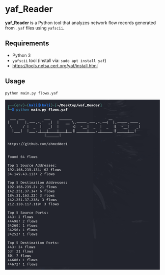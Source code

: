 # yaf_Reader

**yaf_Reader** is a Python tool that analyzes network flow records generated from `.yaf` files using `yafscii`.

## Requirements
- Python 3
- `yafscii` tool (install via: `sudo apt install yaf`)
- https://tools.netsa.cert.org/yaf/install.html
## Usage
```bash
python main.py flows.yaf
```

![Capture;)](https://github.com/Ahmed0or1/Yaf_Reader/blob/main/Capture.PNG?raw=true)


